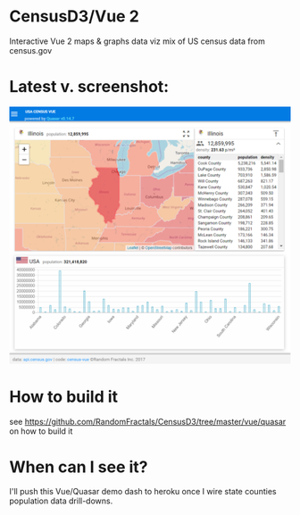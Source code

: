 # CensusD3/Vue 2

Interactive Vue 2 maps & graphs data viz mix of US census data from census.gov

# Latest v. screenshot:

![Alt text](https://github.com/RandomFractals/CensusD3/blob/master/screens/CensusVueStateCountiesDataV2.png?raw=true 
 "latest") 
 
# How to build it

see https://github.com/RandomFractals/CensusD3/tree/master/vue/quasar on how to build it

# When can I see it?

I'll push this Vue/Quasar demo dash to heroku once I wire state counties population data drill-downs.
